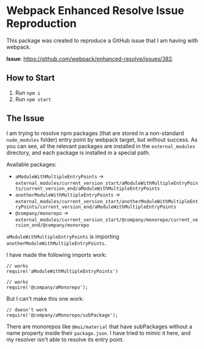 # Webpack Enhanced Resolve Issue Reproduction

This package was created to reproduce a GitHub issue that I am having with webpack.

**Issue**: https://github.com/webpack/enhanced-resolve/issues/382.

## How to Start

1. Run `npm i`
2. Run `npm start`

## The Issue

I am trying to resolve npm packages (that are stored in a non-standard `node_modules` folder) entry point by webpack target, but without success. As you can see, all the relevant packages are installed in the `external_modules` directory, and each package is installed in a special path.

Available packages:

- `aModuleWithMultipleEntryPoints` -> `external_modules/current_version_start/aModuleWithMultipleEntryPoints/current_version_end/aModuleWithMultipleEntryPoints`
- `anotherModuleWithMultipleEntryPoints` -> `external_modules/current_version_start/anotherModuleWithMultipleEntryPoints/current_version_end/aModuleWithMultipleEntryPoints`
- `@company/monorepo` -> `external_modules/current_version_start/@company/monorepo/current_version_end/@company/monorepo`

`aModuleWithMultipleEntryPoints` is importing `anotherModuleWithMultipleEntryPoints`.

I have made the following imports work:

```
// works
require('aModuleWithMultipleEntryPoints')

// works
require('@company/aMonorepo');
```

But I can't make this one work:

```
// doesn't work
require('@company/aMonorepo/subPackage');
```


There are monorepos like `@mui/material` that have subPackages without a name property inside their `package.json`. I have tried to mimic it here, and my resolver isn't able to resolve its entry point.

